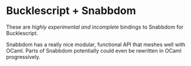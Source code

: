 Bucklescript + Snabbdom
=======================

These are *highly experimental and incomplete* bindings to Snabbdom for Bucklescript.

Snabbdom has a really nice modular, functional API that meshes well with OCaml. Parts of Snabbdom potentially could even be rewritten in OCaml progressively.
